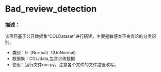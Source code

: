 # Bad_review_detection
### 描述：
该项目基于公开数据集“COLDataset”进行搭建，主要是敏感类不良言论的分类识别。
- 类别：0（Normal）1(UnNormal)
- 数据集：COL/data,包含训练数据
- 使用：运行文件run.py，注意各个文件的文件路径改写。
